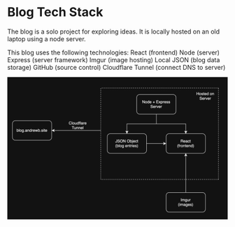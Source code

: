 # Blog Tech Stack
The blog is a solo project for exploring ideas.
It is locally hosted on an old laptop using a node server.

This blog uses the following technologies:
React (frontend)
Node (server)
Express (server framework)
Imgur (image hosting)
Local JSON (blog data storage)
GitHub (source control)
Cloudflare Tunnel (connect DNS to server)

![Tech Stack Diagram](tech-stack-diagram.png)

